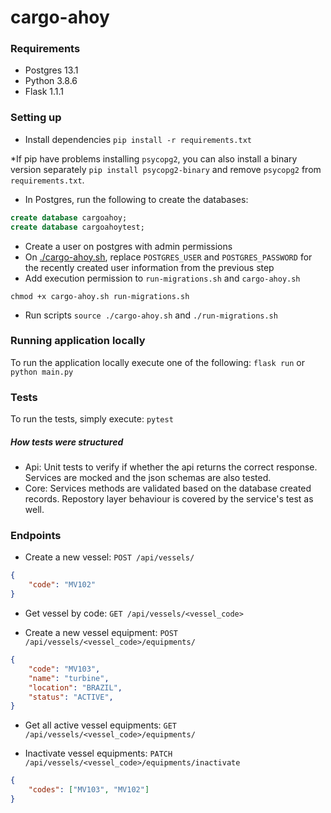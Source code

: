 # cargo-ahoy

### Requirements

- Postgres 13.1
- Python 3.8.6
- Flask 1.1.1

### Setting up

- Install dependencies
`pip install -r requirements.txt`

*If pip have problems installing `psycopg2`, you can also install a binary version separately `pip install psycopg2-binary` and remove `psycopg2` from `requirements.txt`.

- In Postgres, run the following to create the databases:

```sql
create database cargoahoy;
create database cargoahoytest;
```

- Create a user on postgres with admin permissions
- On [./cargo-ahoy.sh](./cargo-ahoy.sh), replace `POSTGRES_USER` and `POSTGRES_PASSWORD` for the recently created user information from the previous step
- Add execution permission to `run-migrations.sh` and `cargo-ahoy.sh`
```shell script
chmod +x cargo-ahoy.sh run-migrations.sh
```
- Run scripts
`source ./cargo-ahoy.sh` and
`./run-migrations.sh`

### Running application locally
To run the application locally execute one of the following: `flask run`
or `python main.py`

### Tests

To run the tests, simply execute: `pytest`

##### How tests were structured
- Api: Unit tests to verify if whether the api returns the correct response. Services are mocked and the json schemas are also tested.
- Core: Services methods are validated based on the database created records. Repostory layer behaviour is covered by the service's test as well.

### Endpoints

- Create a new vessel: `POST /api/vessels/`
```json
{
    "code": "MV102"
}
```

- Get vessel by code: `GET /api/vessels/<vessel_code>`

- Create a new vessel equipment: `POST /api/vessels/<vessel_code>/equipments/`
```json
{
    "code": "MV103", 
    "name": "turbine", 
    "location": "BRAZIL", 
    "status": "ACTIVE",
}
```

- Get all active vessel equipments: `GET /api/vessels/<vessel_code>/equipments/`

- Inactivate vessel equipments: `PATCH /api/vessels/<vessel_code>/equipments/inactivate`
```json
{
    "codes": ["MV103", "MV102"]
}
```
 